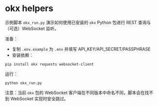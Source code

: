 # okx helpers

示例脚本 `okx_run.py` 演示如何使用已安装的 `okx` Python 包进行 REST 查询与（可选）WebSocket 监听。

准备：
- 复制 `.env.example` 为 `.env` 并填写 API_KEY/API_SECRET/PASSPHRASE
- 安装依赖：

```
pip install okx requests websocket-client
```

运行：

```
python okx_run.py
```

注意：当前 `okx` 包的 WebSocket 客户端在不同版本中命名不同，脚本会在找不到 WebSocket 实现时安全跳过。
